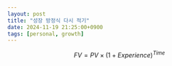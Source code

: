 ```yaml
---
layout: post
title: "성장 방정식 다시 적기"
date: 2024-11-19 21:25:00+0900
tags: [personal, growth]
---
```


$$FV = PV \times (1 + Experience) ^ {Time}$$
